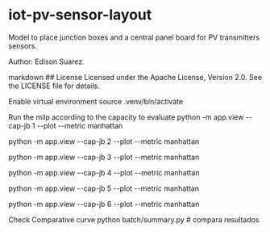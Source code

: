 # iot-pv-sensor-layout
Model to place junction boxes and a central panel board for PV transmitters sensors.

Author: Edison Suarez. 

markdown ## License Licensed under the Apache License, Version 2.0. See the LICENSE file for details.

Enable virtual environment
source .venv/bin/activate

Run the milp according to the capacity to evaluate
python -m app.view  --cap-jb 1  --plot --metric manhattan

python -m app.view  --cap-jb 2  --plot --metric manhattan

python -m app.view  --cap-jb 3  --plot --metric manhattan

python -m app.view  --cap-jb 4  --plot --metric manhattan

python -m app.view  --cap-jb 5  --plot --metric manhattan

python -m app.view  --cap-jb 6  --plot --metric manhattan


Check Comparative curve
python batch/summary.py         # compara resultados


